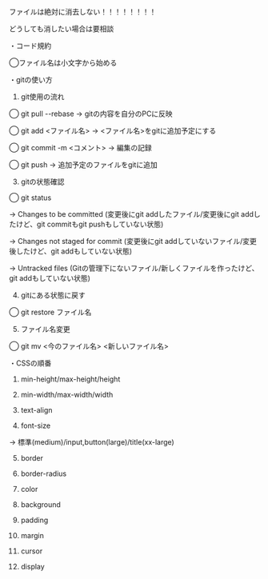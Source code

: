ファイルは絶対に消去しない！！！！！！！！

どうしても消したい場合は要相談

・コード規約

◯ファイル名は小文字から始める

・gitの使い方

1. git使用の流れ
   
◯ git pull --rebase → gitの内容を自分のPCに反映

◯ git add <ファイル名> → <ファイル名>をgitに追加予定にする

◯ git commit -m <コメント> → 編集の記録

◯ git push → 追加予定のファイルをgitに追加

3. gitの状態確認

◯ git status

→ Changes to be committed
(変更後にgit addしたファイル/変更後にgit addしたけど、git commitもgit pushもしていない状態)

→ Changes not staged for commit
(変更後にgit addしていないファイル/変更後したけど、git addもしていない状態)

→ Untracked files
(Gitの管理下にないファイル/新しくファイルを作ったけど、git addもしていない状態)

4. gitにある状態に戻す

◯ git restore ファイル名

5. ファイル名変更

◯ git mv <今のファイル名> <新しいファイル名>

・CSSの順番

1. min-height/max-height/height

2. min-width/max-width/width

3. text-align

4. font-size

→ 標準(medium)/input,button(large)/title(xx-large)

5. border
   
6. border-radius
    
7. color
    
8. background
    
9. padding
    
10. margin
    
11. cursor
    
12. display
